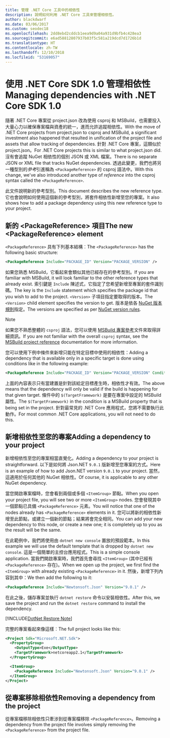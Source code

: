 ```yaml
---
title: 管理 .NET Core 工具中的相依性
description: 說明如何利用 .NET Core 工具來管理相依性。
author: blackdwarf
ms.date: 03/06/2017
ms.custom: seodec18
ms.openlocfilehash: 2dd8ebd2cddcb1eea9d9a04a931d9bfb4c428ea3
ms.sourcegitcommit: e6ad58812807937b03f5c581a219dcd7d1726b1d
ms.translationtype: HT
ms.contentlocale: zh-TW
ms.lasthandoff: 12/10/2018
ms.locfileid: "53169057"
---
```

# <a name="managing-dependencies-with-net-core-sdk-10"></a><span data-ttu-id="29eff-103">使用 .NET Core SDK 1.0 管理相依性</span><span class="sxs-lookup"><span data-stu-id="29eff-103">Managing dependencies with .NET Core SDK 1.0</span></span>

<span data-ttu-id="29eff-104">隨著 .NET Core 專案從 project.json 改為使用 csproj 和 MSBuild，也需要投入大量心力以確保專案檔與資產的統一，進而允許追蹤相依性。</span><span class="sxs-lookup"><span data-stu-id="29eff-104">With the move of .NET Core projects from project.json to csproj and MSBuild, a significant investment also happened that resulted in unification of the project file and assets that allow tracking of dependencies.</span></span> <span data-ttu-id="29eff-105">針對 .NET Core 專案，這類似於 project.json。</span><span class="sxs-lookup"><span data-stu-id="29eff-105">For .NET Core projects this is similar to what project.json did.</span></span> <span data-ttu-id="29eff-106">沒有會追蹤 NuGet 相依性的個別 JSON 或 XML 檔案。</span><span class="sxs-lookup"><span data-stu-id="29eff-106">There is no separate JSON or XML file that tracks NuGet dependencies.</span></span> <span data-ttu-id="29eff-107">透過此變更，我們也將另一種型別的*參考*引進稱為 `<PackageReference>` 的 csproj 語法中。</span><span class="sxs-lookup"><span data-stu-id="29eff-107">With this change, we've also introduced another type of *reference* into the csproj syntax called the `<PackageReference>`.</span></span> 

<span data-ttu-id="29eff-108">此文件說明新的參考型別。</span><span class="sxs-lookup"><span data-stu-id="29eff-108">This document describes the new reference type.</span></span> <span data-ttu-id="29eff-109">它也會說明如何使用這個新的參考型別，將套件相依性新增至您的專案。</span><span class="sxs-lookup"><span data-stu-id="29eff-109">It also shows how to add a package dependency using this new reference type to your project.</span></span> 

## <a name="the-new-packagereference-element"></a><span data-ttu-id="29eff-110">新的 \<PackageReference> 項目</span><span class="sxs-lookup"><span data-stu-id="29eff-110">The new \<PackageReference> element</span></span>
<span data-ttu-id="29eff-111">`<PackageReference>` 具有下列基本結構︰</span><span class="sxs-lookup"><span data-stu-id="29eff-111">The `<PackageReference>` has the following basic structure:</span></span>

```xml
<PackageReference Include="PACKAGE_ID" Version="PACKAGE_VERSION" />
```

<span data-ttu-id="29eff-112">如果您熟悉 MSBuild，它看起來會類似其他已經存在的參考型別。</span><span class="sxs-lookup"><span data-stu-id="29eff-112">If you are familiar with MSBuild, it will look familiar to the other reference types that already exist.</span></span> <span data-ttu-id="29eff-113">索引鍵是 `Include` 陳述式，它指定了您希望新增至專案的套件識別碼。</span><span class="sxs-lookup"><span data-stu-id="29eff-113">The key is the `Include` statement which specifies the package id that you wish to add to the project.</span></span> <span data-ttu-id="29eff-114">`<Version>` 子項目指定要取得的版本。</span><span class="sxs-lookup"><span data-stu-id="29eff-114">The `<Version>` child element specifies the version to get.</span></span> <span data-ttu-id="29eff-115">版本是依各 [NuGet 版本規則](/nuget/create-packages/dependency-versions#version-ranges)指定。</span><span class="sxs-lookup"><span data-stu-id="29eff-115">The versions are specified as per [NuGet version rules](/nuget/create-packages/dependency-versions#version-ranges).</span></span>

> [!NOTE]
> <span data-ttu-id="29eff-116">如果您不熟悉整體的 `csproj` 語法，您可以使用 [MSBuild 專案參考](/visualstudio/msbuild/msbuild-project-file-schema-reference)文件來取得詳細資訊。</span><span class="sxs-lookup"><span data-stu-id="29eff-116">If you are not familiar with the overall `csproj` syntax, see the [MSBuild project reference](/visualstudio/msbuild/msbuild-project-file-schema-reference) documentation for more information.</span></span>  

<span data-ttu-id="29eff-117">您可以使用下例中條件來新增只能在特定目標中使用的相依性：</span><span class="sxs-lookup"><span data-stu-id="29eff-117">Adding a dependency that is available only in a specific target is done using conditions like in the following example:</span></span>

```xml
<PackageReference Include="PACKAGE_ID" Version="PACKAGE_VERSION" Condition="'$(TargetFramework)' == 'netcoreapp2.1'" />
```

<span data-ttu-id="29eff-118">上面的內容表示只有當建置是針對該給定目標產生時，相依性才有效。</span><span class="sxs-lookup"><span data-stu-id="29eff-118">The above means that the dependency will only be valid if the build is happening for that given target.</span></span> <span data-ttu-id="29eff-119">條件中的 `$(TargetFramework)` 是要在專案中設定的 MSBuild 屬性。</span><span class="sxs-lookup"><span data-stu-id="29eff-119">The `$(TargetFramework)` in the condition is a MSBuild property that is being set in the project.</span></span> <span data-ttu-id="29eff-120">針對最常見的 .NET Core 應用程式，您將不需要執行此動作。</span><span class="sxs-lookup"><span data-stu-id="29eff-120">For most common .NET Core applications, you will not need to do this.</span></span> 

## <a name="adding-a-dependency-to-your-project"></a><span data-ttu-id="29eff-121">新增相依性至您的專案</span><span class="sxs-lookup"><span data-stu-id="29eff-121">Adding a dependency to your project</span></span>
<span data-ttu-id="29eff-122">新增相依性至您的專案相當直覺化。</span><span class="sxs-lookup"><span data-stu-id="29eff-122">Adding a dependency to your project is straightforward.</span></span> <span data-ttu-id="29eff-123">以下是如何將 Json.NET `9.0.1` 版新增至您專案的方式。</span><span class="sxs-lookup"><span data-stu-id="29eff-123">Here is an example of how to add Json.NET version `9.0.1` to your project.</span></span> <span data-ttu-id="29eff-124">當然，這適用於任何其他的 NuGet 相依性。</span><span class="sxs-lookup"><span data-stu-id="29eff-124">Of course, it is applicable to any other NuGet dependency.</span></span> 

<span data-ttu-id="29eff-125">當您開啟專案檔時，您會看到兩個或多個 `<ItemGroup>` 節點。</span><span class="sxs-lookup"><span data-stu-id="29eff-125">When you open your project file, you will see two or more `<ItemGroup>` nodes.</span></span> <span data-ttu-id="29eff-126">您會發現其中一個節點已具備 `<PackageReference>` 元素。</span><span class="sxs-lookup"><span data-stu-id="29eff-126">You will notice that one of the nodes already has `<PackageReference>` elements in it.</span></span> <span data-ttu-id="29eff-127">您可以將新的相依性新增至此節點，或建立一個新的節點；結果將會完全相同。</span><span class="sxs-lookup"><span data-stu-id="29eff-127">You can add your new dependency to this node, or create a new one; it is completely up to you as the result will be the same.</span></span> 

<span data-ttu-id="29eff-128">在此範例中，我們將使用由 `dotnet new console` 置放的預設範本。</span><span class="sxs-lookup"><span data-stu-id="29eff-128">In this example we will use the default template that is dropped by `dotnet new console`.</span></span> <span data-ttu-id="29eff-129">這是一個簡單的主控台應用程式。</span><span class="sxs-lookup"><span data-stu-id="29eff-129">This is a simple console application.</span></span> <span data-ttu-id="29eff-130">當我們開啟專案時，我們首先會尋找 `<ItemGroup>` (其中已經有 `<PackageReference>` 存在)。</span><span class="sxs-lookup"><span data-stu-id="29eff-130">When we open up the project, we first find the `<ItemGroup>` with already existing `<PackageReference>` in it.</span></span> <span data-ttu-id="29eff-131">然後，新增下列內容到其中：</span><span class="sxs-lookup"><span data-stu-id="29eff-131">We then add the following to it:</span></span>

```xml
<PackageReference Include="Newtonsoft.Json" Version="9.0.1" />
```
<span data-ttu-id="29eff-132">在此之後，儲存專案並執行 `dotnet restore` 命令以安裝相依性。</span><span class="sxs-lookup"><span data-stu-id="29eff-132">After this, we save the project and run the `dotnet restore` command to install the dependency.</span></span> 

[!INCLUDE[DotNet Restore Note](~/includes/dotnet-restore-note.md)]

<span data-ttu-id="29eff-133">完整的專案看起來像這樣︰</span><span class="sxs-lookup"><span data-stu-id="29eff-133">The full project looks like this:</span></span>

```xml
<Project Sdk="Microsoft.NET.Sdk">
  <PropertyGroup>
    <OutputType>Exe</OutputType>
    <TargetFramework>netcoreapp2.1</TargetFramework>
  </PropertyGroup>

  <ItemGroup>
    <PackageReference Include="Newtonsoft.Json" Version="9.0.1" />
  </ItemGroup>
</Project>
```

## <a name="removing-a-dependency-from-the-project"></a><span data-ttu-id="29eff-134">從專案移除相依性</span><span class="sxs-lookup"><span data-stu-id="29eff-134">Removing a dependency from the project</span></span>
<span data-ttu-id="29eff-135">從專案檔移除相依性只牽涉到從專案檔移除 `<PackageReference>`。</span><span class="sxs-lookup"><span data-stu-id="29eff-135">Removing a dependency from the project file involves simply removing the `<PackageReference>` from the project file.</span></span>
